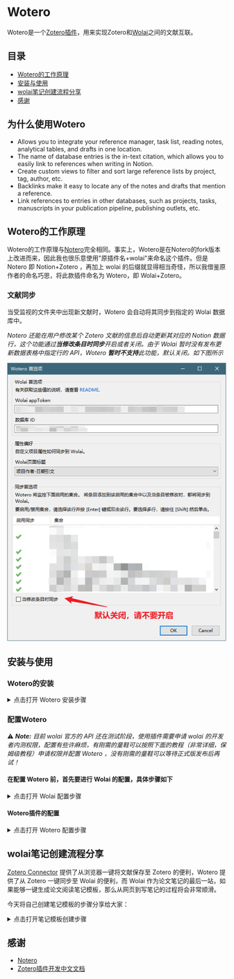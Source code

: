 # Wotero

Wotero是一个[Zotero插件](https://www.zotero.org/support/plugins)，用来实现Zotero和[Wolai](https://www.wolai.com/)之间的文献互联。

## 目录

- [Wotero的工作原理](#wotero的工作原理)
- [安装与使用](#安装与使用)
- [wolai笔记创建流程分享](#wolai笔记创建流程分享)
- [感谢](#感谢)

## 为什么使用Wotero

- Allows you to integrate your reference manager, task list, reading notes,
  analytical tables, and drafts in one location.
- The name of database entries is the in-text citation, which allows you to
  easily link to references when writing in Notion.
- Create custom views to filter and sort large reference lists by project,
  tag, author, etc.
- Backlinks make it easy to locate any of the notes and drafts that mention
  a reference.
- Link references to entries in other databases, such as projects, tasks,
  manuscripts in your publication pipeline, publishing outlets, etc.

## Wotero的工作原理

Wotero的工作原理与[Notero](https://github.com/dvanoni/notero)完全相同。事实上，Wotero是在Notero的fork版本上改进而来，因此我也很乐意使用"原插件名+wolai"来命名这个插件。但是 Notero 即 Notion+Zotero ，再加上 wolai 的后缀就显得相当奇怪，所以我借鉴原作者的命名巧思，将此款插件命名为 Wotero，即 Wolai+Zotero。

### 文献同步

当受监视的文件夹中出现新文献时，Wotero 会自动将其同步到指定的 Wolai 数据库中。

*Notero 还能在用户修改某个 Zotero 文献的信息后自动更新其对应的 Notion 数据行，这个功能通过**当修改条目时同步**开启或者关闭。由于 Wolai 暂时没有发布更新数据表格中指定行的 API，Wotero **暂时不支持**此功能，默认关闭。如下图所示*

![sync-on-modify](docs/sync-on-modify.png)

## 安装与使用

### Wotero的安装

<details>
<summary>点击打开 Wotero 安装步骤</summary>
1. 从这里下载以 `.xpi` 结尾的插件包。

2. 打开 Zotero，选择 **工具 -> 附加组件** 打开插件管理页面，点击右上角的齿轮图标，选择 **Install Add-on From File...**，在弹出的窗口选择刚刚下载的 `.xpi` 文件，点击打开，即可完成插件的安装。

![install-add-on](docs/install-add-on.png)

出现如下页面说明插件安装成功

![finish-install](docs/finish-install.png)

</details>


### 配置Wotero

⚠️ _**Note:** 目前 wolai 官方的 API 还在测试阶段，使用插件需要申请 wolai 的开发者内测权限，配置有些许麻烦，有刚需的童鞋可以按照下面的教程（非常详细，保姆级教程）申请权限并配置 Wotero ，没有刚需的童鞋可以等待正式版发布后再试！_

#### 在配置 Wotero 前，首先要进行 Wolai 的配置，具体步骤如下

<details>
  <summary>点击打开 Wolai 配置步骤</summary>
1. 打开 [Wolai 开发者页面](https://www.wolai.com/wolai/7FB9PLeqZ1ni9FfD11WuUi)，点击 **wolai API 开发者内测申请**，如下图所示。

  ![wolai-developer](docs/wolai-developer.png)

  填写申请表单并提交，等待管理员审核（审核速度挺快的，一般当天就会同意）。

2. 获得内测资格后，打开 Wolai，点击左上角 **xxx的个人空间->个人头像** 进入个人空间设置

    ![wolai-1](docs/wolai-1.png)

3. 选择 **空间相关** 栏下的 **应用设置**，点击右上角 **创建和管理应用** 

    ![wolai-2](docs/wolai-2.png)

4. 点击 **创建新应用**， 按要求填写应用的基本信息，**应用能力**部分建议全部勾选，勾选完成后点击 **提交**

    ![wolai-3](docs/wolai-3.png)

5. 提交后会显示应用凭证页面，这里给了两个值：App ID 和 App Secret，这两个值非常重要，一定要保存好，后面获取 App Token 时要用到

    ![wolai-4](docs/wolai-4.png)

6. 接着打开[Wolai API 调试页面](https://apifox.com/apidoc/shared-bc5c042c-3483-4369-acc0-a5609b270c4d/doc-731955)，点击 **Token -> 创建Token**

    ![wolai-5](docs/get-token.png)

7. 点击 **调试** 

    ![wolai-6](docs/get-token-debug.png)

8. 在 **Body** 选项卡下点击 **自动生成**

    ![wolai-7](docs/generate-body.png)

9. 将第5步得到的 App ID 和 App Secret 填入自动生成的 Body 体中

    ⚠️ _**Note:** `"appId":` 和 `"appSecret":`后面双引号里自动生成的随机值要删除，并分别填入第5步获得的 App ID 和 App Secret ，一定要确保这两个值是被英文双引号 `""`围起来的_

    ![wolai-8](docs/write-appid.png)

10. 点击 **发送**，**返回响应**里 **Body** 选项卡下显示了收到的数据，复制 app_token 对应的值（不包含双引号），这个值非常重要，整个配置阶段的最终目标就是获取这个 app_token 值。

    ![wolai-9](docs/save-token.png)

11. 回到 Wolai ，创建一个数据库，这里建议大家使用[我的文献库模板](https://www.wolai.com/aFvfSjc1eQ3ED2T5cp3GM6)，确保插件能够正常运行。
    打开文献库模板后点击右上角的**复制**，然后该模板就能保存到你的 Wolai 空间了（可能需要登录）。

    在 Wolai 中打开刚刚保存的模板，点击数据表格左上角的小图标

    ![wolai-10](docs/wolai-get-databaseid.png)

    选择 **复制引用视图链接**

    ![wolai-11](docs/wolai-get-databaseid-2.png)

    然后在空白处粘贴，斜杠 `/` 和问号 `?` 之间的字符串就是我们需要的 数据库 ID，把它复制下来保存好

    ![wolai-12](docs/wolai-get-databaseid-3.png)

至此，我们已经得到了 appToken 和 数据库ID，Wolai方面的配置就完成了。

</details>


#### Wotero插件的配置

<details>
  <summary>点击打开 Wotero 配置步骤</summary>
1. 在Zotero中，选择 **工具 -> Wotero首选项** 打开Wotero配置页面。将之前获得的 appToken 和 数据库 ID 分别填入 Wolai appToken 和 数据库 ID，按照说明选择想要监视的文件夹，确保 **当修改条目时同步** 取消勾选

  ![wotero-pref](docs/Wotero-pref.png)

  2. 点击 OK，保存设置

  3. 现在向某一受监视的文件夹内加入新的文献，Zotero 会弹出显示同步状态的浮窗

      ![saving-wotero](docs/saving.png)

      同步完成后，也会显示相关信息

      ![saved-wotero](docs/saved.png)

  4. 回到 Wolai 文献库页面，发现刚刚添加的文献已经同步了！如果同步后在 Wolai 中看不到新文献行，稍微等一下，或者重启 Wolai 强制刷新。

      ![after-sync-database](docs/after-sync-databse.png)

  5. 除了添加新文献时自动同步，你也可以通过右键单击手动将文献同步到 Wolai

      - 如果要同步某一文件夹下的所有文献，右键单击想同步的文件夹并选择 **Sync Items to Wolai**；
      - 如果要同步某一文献，右键单击该文献并选择 **同步到Wolai**。
</details>



## wolai笔记创建流程分享

[Zotero Connector](https://www.zotero.org/download/connectors) 提供了从浏览器一键将文献保存至 Zotero 的便利，Wotero 提供了从 Zotero 一键同步至 Wolai 的便利，而 Wolai 作为论文笔记的最后一站，如果能够一键生成论文阅读笔记模板，那么从网页到写笔记的过程将会非常顺滑。

今天将自己创建笔记模板的步骤分享给大家：
<details>
<summary>点击打开笔记模板创建步骤</summary>
1. 创建一个普通的 Wolai 页面，页面内容是论文笔记的模板，就像下面这样

![note-template](docs/note-template.png)

2. 点击 Wolai 左上角 **xxx的个人空间 -> 个人头像** 进入空间设置页面，选择空间相关下的 **个人偏好** 页面，下滑至 **自定义模板** ，点击 **选择页面**

![choose-template](docs/choose-template.png)

搜索并选择刚刚创建的笔记模板页面的名字，选中模板页面（我这里是Thesis note template）

![search-template](docs/search-template.png)

点击右下角保存

![save-template](docs/save-template.png)

这样模板就设置好了

3. 现在向 Zotero 受监视的文件夹内添加一篇新文献，文献自动同步到 Wolai 文献库中，点击该文献对应行的 **打开** 按钮

![open-database-page](docs/open-database-page.png)

4. 在弹出的文献详细内容页面选择论文笔记模板，即可创建模板并开始笔记

![add-page-from-template](docs/add-note-page-from-template.png)

![after-add-from-template](docs/after-add-from-template.png)

5. 整个流程非常顺滑，凭借 Zotero Connector、Wotero 和 Wolai 的联动，从发现论文、保存论文到开始阅读论文并记笔记的流程只需**几秒钟**。

</details>

## 感谢

* [Notero](https://github.com/dvanoni/notero)
* [Zotero插件开发中文文档](https://zotero.yuque.com/staff-gkhviy/developer?spm=wolai.workspace.0.0.71ac37e07ColPK)


